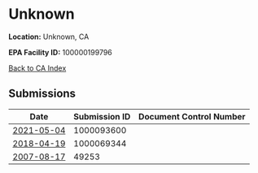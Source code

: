 # Unknown

**Location:** Unknown, CA

**EPA Facility ID:** 100000199796

[Back to CA Index](../../index.md)

## Submissions

| Date | Submission ID | Document Control Number |
|------|--------------|-------------------------|
| [2021-05-04](submissions/1000093600.md) | 1000093600 |  |
| [2018-04-19](submissions/1000069344.md) | 1000069344 |  |
| [2007-08-17](submissions/49253.md) | 49253 |  |
